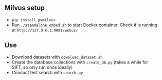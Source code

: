 ## Milvus setup

- `pip install pymilvus`
- Run `./standalone_embed.sh` to start Docker container. Check it is running at `http://127.0.0.1:9091/webui/`

## Use

- Download datasets with `download_dataset.sh`
- Create the database collections with `create_db.py` (takes a while for SIFT, so only run once ideally)
- Conduct test search with `search.py`

